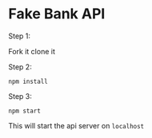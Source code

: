 # Fake Bank API


Step 1:


Fork it clone it


Step 2:

```
npm install
```


Step 3:


```
npm start
```

This will start the api server on `localhost`